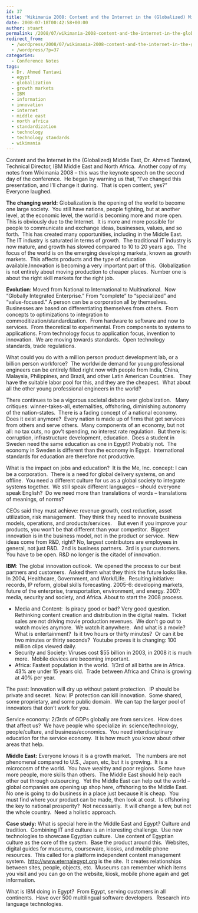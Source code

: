 ```yaml
---
id: 37
title: 'Wikimania 2008: Content and the Internet in the (Globalized) Middle East'
date: 2008-07-18T00:42:58+00:00
author: stuart
permalink: /2008/07/wikimania-2008-content-and-the-internet-in-the-globalized-middle-east/
redirect_from:
  - /wordpress/2008/07/wikimania-2008-content-and-the-internet-in-the-globalized-middle-east/
  - /wordpress/?p=37
categories:
  - Conference Notes
tags:
  - Dr. Ahmed Tantawi
  - egypt
  - globalization
  - growth markets
  - IBM
  - information
  - innovation
  - internet
  - middle east
  - north africa
  - standardization
  - technology
  - technology standards
  - wikimania
---
```

Content and the Internet in the (Globalized) Middle East, Dr. Ahmed Tantawi, Technical Director, IBM Middle East and North Africa.  Another copy of my notes from Wikimania 2008 &#8211; this was the keynote speech on the second day of the conference.  He began by warning us that, &#8220;I’ve changed this presentation, and I’ll change it during.  That is open content, yes?&#8221;  Everyone laughed.

<!--more-->

**The changing world:** Globalization is the opening of the world to become one large society.  You still have nations, people fighting, but at another level, at the economic level, the world is becoming more and more open.  This is obviously due to the Internet.  It is more and more possible for people to communicate and exchange ideas, businesses, values, and so forth.  This has created many opportunities, including in the Middle East.  The IT industry is saturated in terms of growth.  The traditional IT industry is now mature, and growth has slowed compared to 10 to 20 years ago.  The focus of the world is on the emerging developing markets, known as growth markets.  This affects products and the type of education available.Innovation is becoming a very important part of this.  Globalization is not entirely about moving production to cheaper places.  Number one is about the right skill markets for the right job.

**Evolution**: Moved from National to International to Multinational.  Now “Globally Integrated Enterprise.” From “complete” to “specialized” and “value-focused.” A person can be a corporation all by themselves.  Businesses are based on differentiating themselves from others.  From concepts to optimizations to integration to commoditization/standardization.  From hardware to software and now to services.  From theoretical to experimental. From components to systems to applications. From technology focus to application focus, invention to innovation.  We are moving towards standards.  Open technology standards, trade regulations.

What could you do with a million person product development lab, or a billion person workforce?  The worldwide demand for young professional engineers can be entirely filled right now with people from India, China, Malaysia, Philippines, and Brazil, and other Latin American Countries.   They have the suitable labor pool for this, and they are the cheapest.  What about all the other young professional engineers in the world?

There continues to be a vigorous societal debate over globalization.   Many critiques: winner-takes-all, externalities, offshoring, diminishing autonomy of the nation-states.  There is a fading concept of a national economy.  Does it exist anymore?  Every nation is made up of firms that get services from others and serve others.  Many components of an economy, but not all: no tax cuts, no gov’t spending, no interest rate regulation.  But there is: corruption, infrastructure development, education.  Does a student in Sweden need the same education as one in Egypt? Probably not.  The economy in Sweden is different than the economy in Egypt.  International standards for education are therefore not productive.

What is the impact on jobs and education?  It is the Me, Inc. concept: I can be a corporation.  There is a need for global delivery systems, on and offline.  You need a different culture for us as a global society to integrate systems together.  We still speak different languages – should everyone speak English?  Do we need more than translations of words – translations of meanings, of norms?

CEOs said they must achieve: revenue growth, cost reduction, asset utilization, risk management.  They think they need to innovate business models, operations, and products/services.    But even if you improve your products, you won’t be that different than your competitor.  Biggest innovation is in the business model, not in the product or service.  New ideas come from R&D, right? No, largest contributors are employees in general, not just R&D.  2nd is business partners.  3rd is your customers.  You have to be open. R&D no longer is the citadel of innovation.

**IBM**: The global innovation outlook.  We opened the process to our best partners and customers.  Asked them what they think the future looks like.  In 2004, Healthcare, Government, and Work/Life.  Resulting initiative: records, IP reform, global skills forecasting. 2005-6: developing markets, future of the enterprise, transportation, environment, and energy. 2007: media, security and society, and Africa. About to start the 2008 process.

  * Media and Content:  Is piracy good or bad? Very good question.  Rethinking content creation and distribution in the digital realm.  Ticket sales are not driving movie production revenues.  We don’t go out to watch movies anymore.  We watch it anywhere.  And what is a movie?  What is entertainment?  Is it two hours or thirty minutes?  Or can it be two minutes or thirty seconds?  Youtube proves it is changing: 100 million clips viewed daily.
  * Security and Society: Viruses cost $55 billion in 2003, in 2008 it is much more.  Mobile devices are becoming important.
  * Africa: Fastest population in the world.  1/3rd of all births are in Africa.  43% are under 15 years old.  Trade between Africa and China is growing at 40% per year.

The past: Innovation will dry up without patent protection.  IP should be private and secret.  Now: IP protection can kill innovation.  Some shared, some proprietary, and some public domain.  We can tap the larger pool of innovators that don’t work for you.
  
Service economy: 2/3rds of GDPs globally are from services.  How does that affect us?  We have people who specialize in: science/technology, people/culture, and business/economics.  You need interdisciplinary education for the service economy.  It is how much you know about other areas that help.

**Middle East:** Everyone knows it is a growth market.   The numbers are not phenomenal compared to U.S., Japan, etc, but it is growing.  It is a microcosm of the world.  You have wealthy and poor regions.  Some have more people, more skills than others.  The Middle East should help each other out through outsourcing.  Yet the Middle East can help out the world – global companies are opening up shop here, offshoring to the Middle East.  No one is going to do business in a place just because it is cheap.  You must find where your product can be made, then look at cost.  Is offshoring the key to national prosperity?  Not necessarily.  It will change a few, but not the whole country.  Need a holistic approach.

**Case study:** What is special here in the Middle East and Egypt? Culture and tradition.  Combining IT and culture is an interesting challenge.  Use new technologies to showcase Egyptian culture.  Use content of Egyptian culture as the core of the system.  Base the product around this.  Websites, digital guides for museums, courseware, kiosks, and mobile phone resources.  This called for a platform independent content management system.  http://www.eternalegypt.org is the site.  It creates relationships between sites, people, objects, etc.  Museums can remember which items you visit and you can go on the website, kiosk, mobile phone again and get information.
  
What is IBM doing in Egypt?  From Egypt, serving customers in all continents.  Have over 500 multilingual software developers.  Research into language technologies.